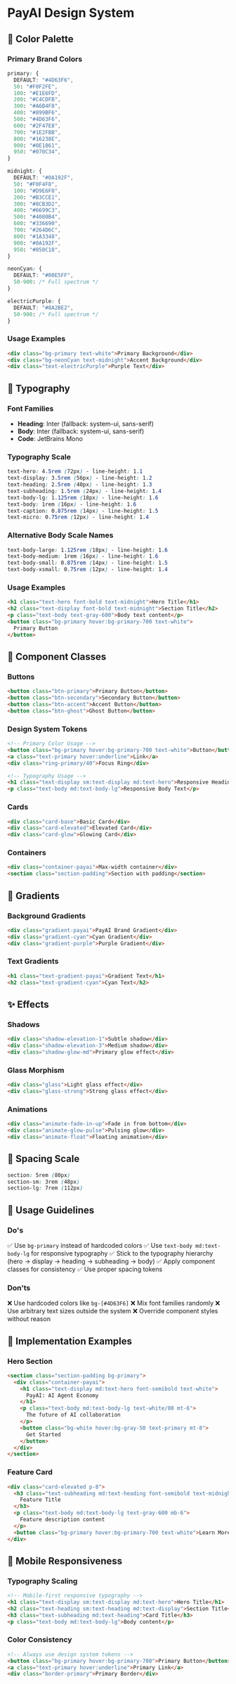 # PayAI Design System

## 🎨 Color Palette

### Primary Brand Colors

```css
primary: {
  DEFAULT: "#4D63F6",
  50: "#F0F2FE",
  100: "#E1E6FD",
  200: "#C4CDFB",
  300: "#A6B4F8",
  400: "#899BF6",
  500: "#4D63F6",
  600: "#2F47E8",
  700: "#1E2FBB",
  800: "#16238E",
  900: "#0E1861",
  950: "#070C34",
}

midnight: {
  DEFAULT: "#0A192F",
  50: "#F0F4F8",
  100: "#D9E6F0",
  200: "#B3CCE1",
  300: "#8CB3D2",
  400: "#6699C3",
  500: "#4080B4",
  600: "#336690",
  700: "#264D6C",
  800: "#1A3348",
  900: "#0A192F",
  950: "#050C18",
}

neonCyan: {
  DEFAULT: "#00E5FF",
  50-900: /* Full spectrum */
}

electricPurple: {
  DEFAULT: "#8A2BE2",
  50-900: /* Full spectrum */
}
```

### Usage Examples

```html
<div class="bg-primary text-white">Primary Background</div>
<div class="bg-neonCyan text-midnight">Accent Background</div>
<div class="text-electricPurple">Purple Text</div>
```

## 📝 Typography

### Font Families

- **Heading**: Inter (fallback: system-ui, sans-serif)
- **Body**: Inter (fallback: system-ui, sans-serif)
- **Code**: JetBrains Mono

### Typography Scale

```css
text-hero: 4.5rem (72px) - line-height: 1.1
text-display: 3.5rem (56px) - line-height: 1.2
text-heading: 2.5rem (40px) - line-height: 1.3
text-subheading: 1.5rem (24px) - line-height: 1.4
text-body-lg: 1.125rem (18px) - line-height: 1.6
text-body: 1rem (16px) - line-height: 1.6
text-caption: 0.875rem (14px) - line-height: 1.5
text-micro: 0.75rem (12px) - line-height: 1.4
```

### Alternative Body Scale Names

```css
text-body-large: 1.125rem (18px) - line-height: 1.6
text-body-medium: 1rem (16px) - line-height: 1.6
text-body-small: 0.875rem (14px) - line-height: 1.5
text-body-xsmall: 0.75rem (12px) - line-height: 1.4
```

### Usage Examples

```html
<h1 class="text-hero font-bold text-midnight">Hero Title</h1>
<h2 class="text-display font-bold text-midnight">Section Title</h2>
<p class="text-body text-gray-600">Body text content</p>
<button class="bg-primary hover:bg-primary-700 text-white">
  Primary Button
</button>
```

## 🎯 Component Classes

### Buttons

```html
<button class="btn-primary">Primary Button</button>
<button class="btn-secondary">Secondary Button</button>
<button class="btn-accent">Accent Button</button>
<button class="btn-ghost">Ghost Button</button>
```

### Design System Tokens

```html
<!-- Primary Color Usage -->
<button class="bg-primary hover:bg-primary-700 text-white">Button</button>
<a class="text-primary hover:underline">Link</a>
<div class="ring-primary/40">Focus Ring</div>

<!-- Typography Usage -->
<h1 class="text-display sm:text-display md:text-hero">Responsive Heading</h1>
<p class="text-body md:text-body-lg">Responsive Body Text</p>
```

### Cards

```html
<div class="card-base">Basic Card</div>
<div class="card-elevated">Elevated Card</div>
<div class="card-glow">Glowing Card</div>
```

### Containers

```html
<div class="container-payai">Max-width container</div>
<section class="section-padding">Section with padding</section>
```

## 🌈 Gradients

### Background Gradients

```html
<div class="gradient-payai">PayAI Brand Gradient</div>
<div class="gradient-cyan">Cyan Gradient</div>
<div class="gradient-purple">Purple Gradient</div>
```

### Text Gradients

```html
<h1 class="text-gradient-payai">Gradient Text</h1>
<h2 class="text-gradient-cyan">Cyan Text</h2>
```

## ✨ Effects

### Shadows

```html
<div class="shadow-elevation-1">Subtle shadow</div>
<div class="shadow-elevation-3">Medium shadow</div>
<div class="shadow-glow-md">Primary glow effect</div>
```

### Glass Morphism

```html
<div class="glass">Light glass effect</div>
<div class="glass-strong">Strong glass effect</div>
```

### Animations

```html
<div class="animate-fade-in-up">Fade in from bottom</div>
<div class="animate-glow-pulse">Pulsing glow</div>
<div class="animate-float">Floating animation</div>
```

## 📏 Spacing Scale

```css
section: 5rem (80px)
section-sm: 3rem (48px)
section-lg: 7rem (112px)
```

## 🎨 Usage Guidelines

### Do's

✅ Use `bg-primary` instead of hardcoded colors
✅ Use `text-body md:text-body-lg` for responsive typography
✅ Stick to the typography hierarchy (hero → display → heading → subheading → body)
✅ Apply component classes for consistency
✅ Use proper spacing tokens

### Don'ts

❌ Use hardcoded colors like `bg-[#4D63F6]`
❌ Mix font families randomly
❌ Use arbitrary text sizes outside the system
❌ Override component styles without reason

## 🚀 Implementation Examples

### Hero Section

```html
<section class="section-padding bg-primary">
  <div class="container-payai">
    <h1 class="text-display md:text-hero font-semibold text-white">
      PayAI: AI Agent Economy
    </h1>
    <p class="text-body md:text-body-lg text-white/80 mt-6">
      The future of AI collaboration
    </p>
    <button class="bg-white hover:bg-gray-50 text-primary mt-8">
      Get Started
    </button>
  </div>
</section>
```

### Feature Card

```html
<div class="card-elevated p-8">
  <h3 class="text-subheading md:text-heading font-semibold text-midnight mb-4">
    Feature Title
  </h3>
  <p class="text-body md:text-body-lg text-gray-600 mb-6">
    Feature description content
  </p>
  <button class="bg-primary hover:bg-primary-700 text-white">Learn More</button>
</div>
```

## 📱 Mobile Responsiveness

### Typography Scaling

```html
<!-- Mobile-first responsive typography -->
<h1 class="text-display sm:text-display md:text-hero">Hero Title</h1>
<h2 class="text-heading sm:text-heading md:text-display">Section Title</h2>
<h3 class="text-subheading md:text-heading">Card Title</h3>
<p class="text-body md:text-body-lg">Body content</p>
```

### Color Consistency

```html
<!-- Always use design system tokens -->
<button class="bg-primary hover:bg-primary-700">Primary Button</button>
<a class="text-primary hover:underline">Primary Link</a>
<div class="border-primary">Primary Border</div>
```
